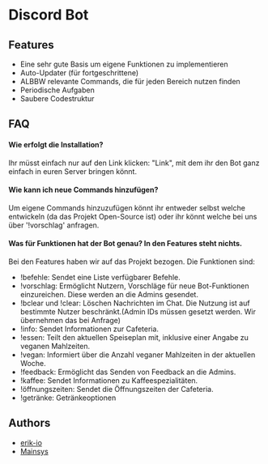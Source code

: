 
# Discord Bot




## Features

- Eine sehr gute Basis um eigene Funktionen zu implementieren
- Auto-Updater (für fortgeschrittene)
- ALBBW relevante Commands, die für jeden Bereich nutzen finden
- Periodische Aufgaben
- Saubere Codestruktur
## FAQ

#### Wie erfolgt die Installation?

Ihr müsst einfach nur auf den Link klicken: "Link", mit dem ihr den Bot ganz einfach in euren Server bringen könnt.

#### Wie kann ich neue Commands hinzufügen?

Um eigene Commands hinzuzufügen könnt ihr entweder selbst welche entwickeln (da das Projekt Open-Source ist) oder ihr könnt welche bei uns über '!vorschlag' anfragen.


#### Was für Funktionen hat der Bot genau? In den Features steht nichts.

Bei den Features haben wir auf das Projekt bezogen. Die Funktionen sind: 
- !befehle: Sendet eine Liste verfügbarer Befehle.
- !vorschlag: Ermöglicht Nutzern, Vorschläge für neue Bot-Funktionen einzureichen. Diese werden an die Admins gesendet.
- !bclear und !clear: Löschen Nachrichten im Chat. Die Nutzung ist auf bestimmte Nutzer beschränkt.(Admin IDs müssen gesetzt werden. Wir übernehmen das bei Anfrage)
- !info: Sendet Informationen zur Cafeteria.
- !essen: Teilt den aktuellen Speiseplan mit, inklusive einer Angabe zu veganen Mahlzeiten.
- !vegan: Informiert über die Anzahl veganer Mahlzeiten in der aktuellen Woche.
- !feedback: Ermöglicht das Senden von Feedback an die Admins.
- !kaffee: Sendet Informationen zu Kaffeespezialitäten.
- !öffnungszeiten: Sendet die Öffnungszeiten der Cafeteria.
- !getränke: Getränkeoptionen


## Authors

- [erik-io](https://www.github.com/erik-io)
- [Mainsys](https://github.com/mainsys-git/)

